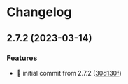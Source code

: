 # Changelog

## 2.7.2 (2023-03-14)


### Features

* 🎉 initial commit from 2.7.2 ([30d130f](https://github.com/MCDReforged/MCDReforged-Docker/commit/30d130f1d1acc6fb6c1ed3126373d11ef87751ff))
